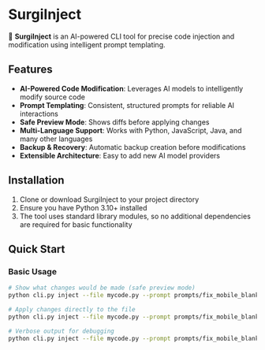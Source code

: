 # SurgiInject

🚀 **SurgiInject** is an AI-powered CLI tool for precise code injection and modification using intelligent prompt templating.

## Features

- **AI-Powered Code Modification**: Leverages AI models to intelligently modify source code
- **Prompt Templating**: Consistent, structured prompts for reliable AI interactions
- **Safe Preview Mode**: Shows diffs before applying changes
- **Multi-Language Support**: Works with Python, JavaScript, Java, and many other languages
- **Backup & Recovery**: Automatic backup creation before modifications
- **Extensible Architecture**: Easy to add new AI model providers

## Installation

1. Clone or download SurgiInject to your project directory
2. Ensure you have Python 3.10+ installed
3. The tool uses standard library modules, so no additional dependencies are required for basic functionality

## Quick Start

### Basic Usage

```bash
# Show what changes would be made (safe preview mode)
python cli.py inject --file mycode.py --prompt prompts/fix_mobile_blank_bug.txt

# Apply changes directly to the file
python cli.py inject --file mycode.py --prompt prompts/fix_mobile_blank_bug.txt --apply

# Verbose output for debugging
python cli.py inject --file mycode.py --prompt prompts/fix_mobile_blank_bug.txt --verbose
